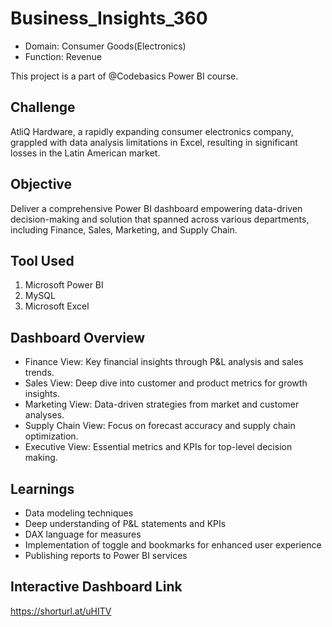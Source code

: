 # Business_Insights_360

- Domain: Consumer Goods(Electronics)
- Function: Revenue

This project is a part of @Codebasics Power BI course.

## Challenge 
AtliQ Hardware, a rapidly expanding consumer electronics company, grappled with data analysis limitations in Excel, resulting in significant losses in the Latin American market.

## Objective 
Deliver a comprehensive Power BI dashboard empowering data-driven decision-making and solution that spanned across various departments, including Finance, Sales, Marketing, and Supply Chain.

## Tool Used
1. Microsoft Power BI
2. MySQL
3. Microsoft Excel
   
## Dashboard Overview
- Finance View: Key financial insights through P&L analysis and sales trends.
- Sales View: Deep dive into customer and product metrics for growth insights.
- Marketing View: Data-driven strategies from market and customer analyses.
- Supply Chain View: Focus on forecast accuracy and supply chain optimization.
- Executive View: Essential metrics and KPIs for top-level decision making.

## Learnings
- Data modeling techniques
- Deep understanding of P&L statements and KPIs
- DAX language for measures
- Implementation of toggle and bookmarks for enhanced user experience
- Publishing reports to Power BI services

## Interactive Dashboard Link
https://shorturl.at/uHITV
